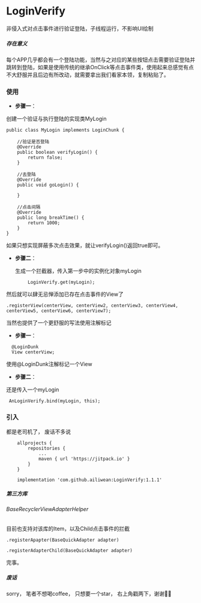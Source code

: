 
# LoginVerify
非侵入式对点击事件进行验证登陆，子线程运行，不影响UI绘制

##### 存在意义
  每个APP几乎都会有一个登陆功能，当然与之对应的某些按钮点击需要验证登陆并跳转到登陆，如果是使用传统的继承OnClick等点击事件类，使用起来总感觉有点不大舒服并且后边有所改动，就需要拿出我们看家本领，复制粘贴了。
  
### 使用    
 * **步骤一**： 
   
创建一个验证与执行登陆的实现类MyLogin
```
public class MyLogin implements LoginChunk {
    
    //验证是否登陆
    @Override
    public boolean verifyLogin() {
        return false;
    }

    //去登陆
    @Override
    public void goLogin() {

    }

    //点击间隔
    @Override
    public long breakTime() {
        return 1000;
    }
}
```
如果只想实现屏蔽多次点击效果，就让verifyLogin()返回true即可。

 * **步骤二**：
     
   生成一个拦截器，传入第一步中的实例化对象myLogin
```
        LoginVerify.get(myLogin);
```
然后就可以肆无忌惮添加已存在点击事件的View了

```
.registerView(centerView, centerView2, centerView3, centerView4, centerView5, centerView6, centerView7);
```
当然也提供了一个更舒服的写法使用注解标记

 * **步骤一**： 
```
  @LoginDunk
  View centerView;
```
使用@LoginDunk注解标记一个View

 * **步骤二**：
 
还是传入一个myLogin

```
 AnLoginVerify.bind(myLogin, this);
```
###  引入
都是老司机了， 废话不多说

```
	allprojects {
		repositories {
			...
			maven { url 'https://jitpack.io' }
		}
	}
```
 
```
    implementation 'com.github.ailiwean:LoginVerify:1.1.1'

```

##### 第三方库
###### BaseRecyclerViewAdapterHelper
目前也支持对该库的Item，以及Child点击事件的拦截

```
.registerApapter(BaseQuickAdapter adapter)
```
```
.registerAdapterChild(BaseQuickAdapter adapter)
```

完事。



##### 废话
sorry， 笔者不想喝coffee， 只想要一个star， 右上角戳两下，谢谢🙏🙏
